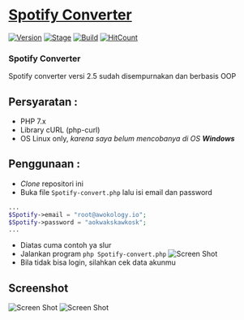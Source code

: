 # [Spotify Converter](https://github.com/ardzz/spotify-converter)
[![Version](https://img.shields.io/badge/Version-2.5-brightgreen.svg?maxAge=259200)]()
[![Stage](https://img.shields.io/badge/Release-Beta-green.svg)]()
[![Build](https://img.shields.io/badge/Codename_-_Ardzz-blue.svg?maxAge=259200)]()
[![HitCount](http://hits.dwyl.io/ardzz/dunia21.svg)](http://hits.dwyl.io/ardzz/dunia21)
### Spotify Converter
Spotify converter versi 2.5 sudah disempurnakan dan berbasis OOP<br>
## Persyaratan :
* PHP 7.x
* Library cURL (php-curl)
* OS Linux only, *karena saya belum mencobanya di OS **Windows***
## Penggunaan :
* *Clone* repositori ini
* Buka file `Spotify-convert.php` lalu isi email dan password
```php
...
$Spotify->email = "root@awokology.io";
$Spotify->password = "aokwakskawkosk";
...
```
* Diatas cuma contoh ya slur
* Jalankan program `php Spotify-convert.php`
![Screen Shot](https://raw.githubusercontent.com/ardzz/spotify-converter/master/Screenshot%20from%202019-04-28%2012-17-57.png)
* Bila tidak bisa login, silahkan cek data akunmu
## Screenshot
![Screen Shot](https://raw.githubusercontent.com/ardzz/spotify-converter/master/Screenshot%20from%202019-04-28%2012-17-57.png)
![Screen Shot](https://raw.githubusercontent.com/ardzz/spotify-converter/master/Screenshot%20from%202019-04-28%2012-17-53.png)

